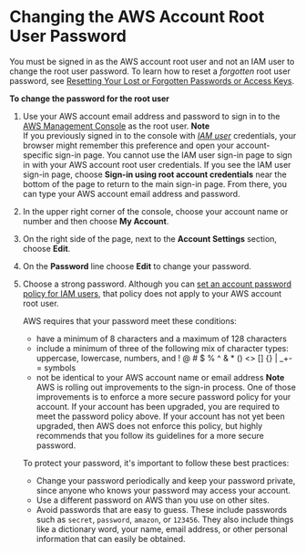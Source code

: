 # Changing the AWS Account Root User Password<a name="id_credentials_passwords_change-root"></a>

You must be signed in as the AWS account root user and not an IAM user to change the root user password\. To learn how to reset a *forgotten* root user password, see [Resetting Your Lost or Forgotten Passwords or Access Keys](id_credentials_access-keys_retrieve.md)\.

**To change the password for the root user**

1. Use your AWS account email address and password to sign in to the [AWS Management Console](https://console.aws.amazon.com/) as the root user\.
**Note**  
If you previously signed in to the console with *[IAM user](id_users.md)* credentials, your browser might remember this preference and open your account\-specific sign\-in page\. You cannot use the IAM user sign\-in page to sign in with your AWS account root user credentials\. If you see the IAM user sign\-in page, choose **Sign\-in using root account credentials** near the bottom of the page to return to the main sign\-in page\. From there, you can type your AWS account email address and password\.

1. In the upper right corner of the console, choose your account name or number and then choose **My Account**\.

1. On the right side of the page, next to the **Account Settings** section, choose **Edit**\.

1. On the **Password** line choose **Edit** to change your password\.

1. Choose a strong password\. Although you can [set an account password policy for IAM users](id_credentials_passwords_account-policy.md), that policy does not apply to your AWS account root user\.

   AWS requires that your password meet these conditions:
   + have a minimum of 8 characters and a maximum of 128 characters
   + include a minimum of three of the following mix of character types: uppercase, lowercase, numbers, and \! @ \# $ % ^ & \* \(\) <> \[\] \{\} \| \_\+\-= symbols
   + not be identical to your AWS account name or email address
**Note**  
AWS is rolling out improvements to the sign\-in process\. One of those improvements is to enforce a more secure password policy for your account\. If your account has been upgraded, you are required to meet the password policy above\. If your account has not yet been upgraded, then AWS does not enforce this policy, but highly recommends that you follow its guidelines for a more secure password\.

   To protect your password, it's important to follow these best practices:
   + Change your password periodically and keep your password private, since anyone who knows your password may access your account\. 
   + Use a different password on AWS than you use on other sites\. 
   + Avoid passwords that are easy to guess\. These include passwords such as `secret`, `password`, `amazon`, or `123456`\. They also include things like a dictionary word, your name, email address, or other personal information that can easily be obtained\.